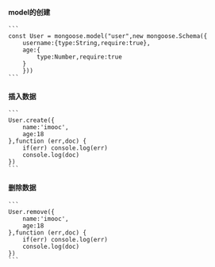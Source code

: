 #### model的创建
	```
	const User = mongoose.model("user",new mongoose.Schema({
		username:{type:String,require:true},
		age:{
			type:Number,require:true
		}
		}))
	```
#### 插入数据 
	```
	User.create({
		name:'imooc',
		age:18
	},function (err,doc) {
		if(err) console.log(err)
		console.log(doc)
	})
	```  
#### 删除数据
	```
	User.remove({
		name:'imooc',
		age:18
	},function (err,doc) {
		if(err) console.log(err)
		console.log(doc)
	})  
	```
